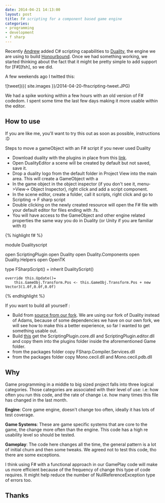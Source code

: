 ```yaml
---
date: 2014-04-21 14:13:00
layout: post
title: F# scripting for a component based game engine
categories:
- programming 
- development
- f sharp
---
```



Recently [Andrew][bsa] added C# scripting capabilities to [Duality][dua], the engine we are using to build [Honourbound][hon]. Once we had something working, we started thinking about the fact that it might be pretty simple to add support for [F#][fsh], so we did. 

A few weekends ago I twitted this:

![tweet]({{ site.images }}/2014-04-20-fhscripting-tweet.JPG)

We had a spike working within a few hours with an old version of F# codedom. I spent some time the last few days making it more usable within the editor.

## How to use

If you are like me, you'll want to try this out as soon as possible, instructions :D 

Steps to move a gameObject with an F# script if you never used Duality

- Download duality with the plugins in place from this [link][dualityWithPlugins].
- Open DualityEditor a scene will be created by default but not saved, save it. 
- Drop a duality logo from the default folder in Project View into the main area. This will create a GameObject with a 
- In the game object in the object inspector (if you don't see it, menu->View-> Object Inspector), right click and add a script component.
- In the scene editor, create a folder, call it scripts, right click and go to Scripting -> F sharp script
- Double clicking on the newly created resource will open the F# file with your default editor for files ending with .fs.
- You will have access to the GameObject and other engine related properties the same way you do in Duality (or Unity if you are familiar with it) 

{% highlight f# %}

module Dualityscript

open ScriptingPlugin
open Duality
open Duality.Components
open Duality.Helpers
open OpenTK

type FSharpScript() =
    inherit DualityScript()

    override this.Update()=        
        this.GameObj.Transform.Pos <- this.GameObj.Transform.Pos + new Vector3(1.0f,0.0f,0.0f)

{% endhighlight %}

If you want to build all yourself :

- Build from [source from our fork][dualityFork]. We are using our fork of Duality instead of Adams, because of some dependencies we have on our own fork, we will see how to make this a better experience, so far I wanted to get something usable out.
- Build [this][dscr] get the ScriptingPlugin.core.dll and ScriptingPlugin.editor.dll and copy them into the plugins folder inside the aforementioned Game folder.
- from the packages folder copy FSharp.Compiler.Services.dll
- from the packages folder copy Mono.cecil.dll and Mono.cecil.pdb.dll


## Why


Game programming in a middle to big sized project falls into three logical categories. Those categories are associated with their level of use: i.e: how often you run this code, and the rate of change i.e. how many times this file has changed in the last month. 

**Engine**: Core game engine, doesn't change too often, ideally it has lots of test coverage.

**Game Systems**: These are game specific systems that are core to the game, the change more often than the engine. This code has a high re usability level so should be tested. 

**Gameplay**: The code here changes all the time, the general pattern is a lot of initial churn and then some tweaks. We agreed not to test this code, tho there are some exceptions. 

I think using F# with a functional approach in our GamePlay code will make us more efficient because of the frequency of change this type of code requires. It might help reduce the number of NullReferenceException type of errors too.

## Thanks

 [dualityWithPlugins]:https://www.dropbox.com/s/i9stp1z0avihzvq/DualityWithPlugins.zip
 [bsa]:http://github.com/bravesirandrew
 [dua]:http://github.com/adamslair/duality
 [dualityFork]:http://github.com/bravesirandrew/duality
 [hon]:http://digitalfurnacegames.com
 [djf]:http://fsharp.org/
 [dualityBuild]:https://www.dropbox.com/s/2tjbdnp6h8foju2/Duality.zip
 [dscr]:https://github.com/BraveSirAndrew/DualityScripting